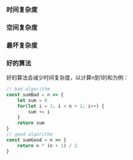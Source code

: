 ### 时间复杂度

### 空间复杂度

### 最坏复杂度

### 好的算法
好的算法会减少时间复杂度，以计算n到1的和为例：
```js
// bad algorithm
const sumBad = n => {
    let sum = 0
    for(let i = 1; i < n + 1; i++) {
        sum += i
    }
    return sum
}
// good algorithm
const sumGood = n => {
    return n * (n + 1) / 2
}
```